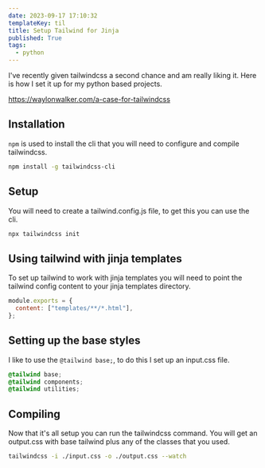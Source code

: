 ```yaml
---
date: 2023-09-17 17:10:32
templateKey: til
title: Setup Tailwind for Jinja
published: True
tags:
  - python
---
```


I've recently given tailwindcss a second chance and am really liking it. Here
is how I set it up for my python based projects.

https://waylonwalker.com/a-case-for-tailwindcss

## Installation

`npm` is used to install the cli that you will need to configure and compile tailwindcss.

```sh
npm install -g tailwindcss-cli
```

## Setup

You will need to create a tailwind.config.js file, to get this you can use the cli.

```sh
npx tailwindcss init
```

## Using tailwind with jinja templates

To set up tailwind to work with jinja templates you will need to point the
tailwind config content to your jinja templates directory.

```js
module.exports = {
  content: ["templates/**/*.html"],
};
```

## Setting up the base styles

I like to use the `@tailwind base;`, to do this I set up an input.css file.

```css
@tailwind base;
@tailwind components;
@tailwind utilities;
```

## Compiling

Now that it's all setup you can run the tailwindcss command. You will get an
output.css with base tailwind plus any of the classes that you used.

```sh
tailwindcss -i ./input.css -o ./output.css --watch
```
